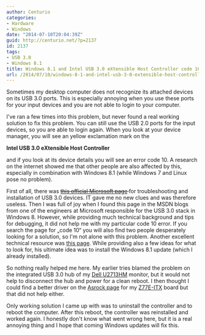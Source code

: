 ```yaml
---
author: Centurio
categories:
- Hardware
- Windows
date: "2014-07-10T20:04:39Z"
guid: http://centurio.net/?p=2137
id: 2137
tags:
- USB 3.0
- Windows 8.1
title: Windows 8.1 and Intel USB 3.0 eXtensible Host Controller code 10
url: /2014/07/10/windows-8-1-and-intel-usb-3-0-extensible-host-controller-code-10/
---
```

Sometimes my desktop computer does not recognize its attached devices on its USB 3.0 ports. This is especially annoying when you use these ports for your input devices and you are not able to login to your computer.

I've ran a few times into this problem, but never found a real working solution to fix this problem. You can still use the USB 2.0 ports for the input devices, so you are able to login again. When you look at your device manager, you will see an yellow exclamation mark on the

**Intel USB 3.0 eXtensible Host Controller**

and if you look at its device details you will see an error code 10. A research on the internet showed me that other people are also affected by this, especially in combination with Windows 8.1 (while Windows 7 and Linux pose no problem).

First of all, there was <del><a href="http://windows.microsoft.com/en-US/windows-8/install-usb-3-usb-devices">this official Microsoft page</a> </del>for troubleshooting and installation of USB 3.0 devices. IT gave me no new clues and was therefore useless. Then I was full of joy when I found this page in the MSDN blogs from one of the engineers at Microsoft responsible for the USB 3.0 stack in Windows 8. However, while providing much technical background and tips for debugging, it did not help me with my particular code 10 error. If you search the page for &#8222;code 10&#8220; you will also find two people desperately looking for a solution, so I'm not alone with this problem. Another excellent technical resource was [this page](http://janaxelson.com/usb_debug.htm). While providing also a few ideas for what to look for, his ultimate idea was to install the Windows 8.1 update (which I already installed).

So nothing really helped me here. My earlier tries blamed the problem on the integrated USB 3.0 hub of my [Dell U2713HM](http://www.amazon.de/gp/product/B0091ME4A0) monitor, but it would not help to disconnect the hub and power for a clean reboot. I then thought I could find a better driver on the [Asrock page](http://www.asrock.com/mb/Intel/Z77E-ITX/index.de.asp) for my [Z77E-ITX](http://www.amazon.de/gp/product/B007RQ0LQI) board but that did not help either.

Only working solution I came up with was to uninstall the controller and to reboot the computer. After this reboot, the controller was reinstalled and worked again. I honestly don't know what went wrong here, but it is a real annoying thing and I hope that coming Windows updates will fix this.